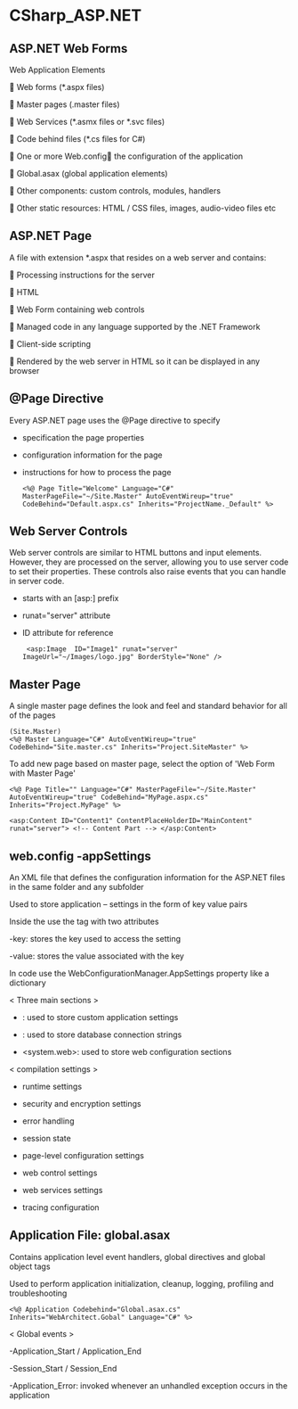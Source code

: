 # CSharp_ASP.NET

ASP.NET Web Forms
-----------------

Web Application Elements

 Web forms (*.aspx files)

 Master pages (.master files)

 Web Services (*.asmx files or *.svc files)

 Code behind files (*.cs files for C#)

 One or more Web.config the configuration of the application

 Global.asax (global application elements)

 Other components: custom controls, modules, handlers

 Other static resources: HTML / CSS files, images, audio-video files etc


ASP.NET Page
---------

A file with extension *.aspx that resides on a web server and contains:

 Processing instructions for the server

 HTML

 Web Form containing web controls

 Managed code in any language supported by the .NET Framework

 Client-side scripting

 Rendered by the web server in HTML so it can be displayed in any browser


@Page Directive
-------
Every ASP.NET page uses the @Page directive to specify

  - specification the page properties 
  - configuration information for the page 
  - instructions for how to process the page 

        <%@ Page Title="Welcome" Language="C#" MasterPageFile="~/Site.Master" AutoEventWireup="true" CodeBehind="Default.aspx.cs" Inherits="ProjectName._Default" %>


Web Server Controls
--------

Web server controls are similar to HTML buttons and input elements. However, they are processed on the server, allowing you to use server code to set their properties. These controls also raise events that you can handle in server code.

 - starts with an [asp:] prefix
 - runat="server" attribute 
 - ID attribute for reference
 
        <asp:Image  ID="Image1" runat="server" ImageUrl="~/Images/logo.jpg" BorderStyle="None" />

Master Page
-------

A single master page defines the look and feel and standard behavior for all of the pages

    (Site.Master)
    <%@ Master Language="C#" AutoEventWireup="true" CodeBehind="Site.master.cs" Inherits="Project.SiteMaster" %>


To add new page based on master page, select the option of 'Web Form with Master Page' 

    <%@ Page Title="" Language="C#" MasterPageFile="~/Site.Master" AutoEventWireup="true" CodeBehind="MyPage.aspx.cs" Inherits="Project.MyPage" %>
    
    <asp:Content ID="Content1" ContentPlaceHolderID="MainContent" runat="server"> <!-- Content Part --> </asp:Content>


web.config -appSettings 
------------------

An XML file that defines the configuration information for the ASP.NET files in the same folder and any subfolder

Used to store application – settings in the form of key value pairs 

Inside the <appSettings> use the <add> tag with two attributes

-key: stores the key used to access the setting

-value: stores the value associated with the key

In code use the WebConfigurationManager.AppSettings property like a dictionary
  
 
< Three main sections > 

- <appSettings>: used to store custom application settings

- <connectionStrings>: used to store database connection strings

- <system.web>: used to store web configuration sections

  
< compilation settings > 

- runtime settings

- security and encryption settings

- error handling

- session state

- page-level configuration settings

- web control settings

- web services settings

- tracing configuration

  
Application File: global.asax
---------

Contains application level event handlers, global directives and global object tags

Used to perform application initialization, cleanup, logging, profiling and troubleshooting

    <%@ Application Codebehind="Global.asax.cs" Inherits="WebArchitect.Gobal" Language="C#" %>
    

 < Global events > 
 
-Application_Start / Application_End

-Session_Start / Session_End

-Application_Error: invoked whenever an unhandled exception occurs in the application





